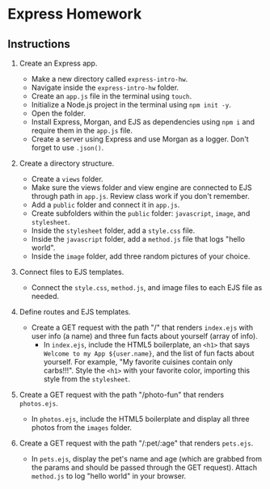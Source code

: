 # Express Homework

## Instructions

1. Create an Express app.

   - Make a new directory called `express-intro-hw`.
   - Navigate inside the `express-intro-hw` folder.
   - Create an `app.js` file in the terminal using `touch`.
   - Initialize a Node.js project in the terminal using `npm init -y`.
   - Open the folder.
   - Install Express, Morgan, and EJS as dependencies using `npm i` and require them in the `app.js` file.
   - Create a server using Express and use Morgan as a logger. Don't forget to use `.json()`.

2. Create a directory structure.

   - Create a `views` folder.
   - Make sure the views folder and view engine are connected to EJS through path in `app.js`. Review class work if you don't remember.
   - Add a `public` folder and connect it in `app.js`.
   - Create subfolders within the `public` folder: `javascript`, `image`, and `stylesheet`.
   - Inside the `stylesheet` folder, add a `style.css` file.
   - Inside the `javascript` folder, add a `method.js` file that logs "hello world".
   - Inside the `image` folder, add three random pictures of your choice.

3. Connect files to EJS templates.

   - Connect the `style.css`, `method.js`, and image files to each EJS file as needed.

4. Define routes and EJS templates.

   - Create a GET request with the path "/" that renders `index.ejs` with user info (a name) and three fun facts about yourself (array of info).
     - In `index.ejs`, include the HTML5 boilerplate, an `<h1>` that says `Welcome to my App ${user.name}`, and the list of fun facts about yourself. For example, "My favorite cuisines contain only carbs!!!". Style the `<h1>` with your favorite color, importing this style from the `stylesheet`.

5. Create a GET request with the path "/photo-fun" that renders `photos.ejs`.
     - In `photos.ejs`, include the HTML5 boilerplate and display all three photos from the `images` folder.

6. Create a GET request with the path "/:pet/:age" that renders `pets.ejs`.
     - In `pets.ejs`, display the pet's name and age (which are grabbed from the params and should be passed through the GET request). Attach `method.js` to log "hello world" in your browser.

